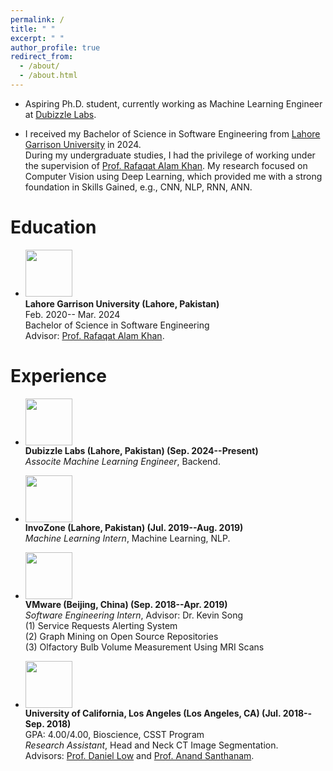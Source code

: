 ```yaml
---
permalink: /
title: " "
excerpt: " "
author_profile: true
redirect_from: 
  - /about/
  - /about.html
---
```

* Aspiring Ph.D. student, currently working as Machine Learning Engineer at [Dubizzle Labs](https://www.dubizzlelabs.com/).

<!-- * I received my master's degree at [ETH Zürich](https://ethz.ch/en.html), advised by [Prof. Luc Van Gool](https://scholar.google.com/citations?user=TwMib_QAAAAJ). -->

<!-- * I was a visiting research student in [CCVL](https://ccvl.jhu.edu/) group at Johns Hopkins University in 2019. <br>
I worked closely with [Prof. Alan Yuille](www.cs.jhu.edu/~ayuille/) and [Dr. Weichao Qiu](https://weichaoqiu.com/). -->

* I received my Bachelor of Science in Software Engineering from [Lahore Garrison University](https://lgu.edu.pk/) in 2024.<br>
During my undergraduate studies, I had the privilege of working under the supervision of [Prof. Rafaqat Alam Khan](https://scholar.google.com/citations?user=spYkiD8AAAAJ&hl=en). My research focused on Computer Vision using Deep Learning, which provided me with a strong foundation in Skills Gained, e.g., CNN, NLP, RNN, ANN.


<!-- # Recent News
* Jan 16, 2024. A paper was accepted by ICLR 2024 as spotlight (5%).
* May 20, 2023. We are organizing the 2nd [OOD-CV](http://www.ood-cv.org/) workshop at [ICCV 2023](https://iccv2023.thecvf.com/).
* Jul 03, 2022. [A paper was accepted by ECCV 2022](https://jiahaoplus.github.io/SAGA/saga.html).
* Jun 30, 2022. We are organizing the [Out Of Distribution Generalization in Computer Vision (OOD-CV)](http://www.ood-cv.org/) workshop at [ECCV 2022](https://eccv2022.ecva.net/), including both a challenge track and a paper track. Welcome to participate!
* Dec 06, 2018. [A paper was accepted by Signal Processing](https://www.sciencedirect.com/science/article/pii/S0165168418303955)
* Sep 07, 2018. I won the "Best Research and Presentation Award" in EE group at UCLA CSST Program. -->

# Education
* <img width="75" height="75" src="https://khawajaazfar.github.io/images/LGU_logo.jpg"/> <br>
<b>Lahore Garrison University (Lahore, Pakistan)</b> <br>
Feb. 2020-- Mar. 2024<br>
Bachelor of Science in Software Engineering<br>
Advisor: [Prof. Rafaqat Alam Khan](https://scholar.google.com/citations?user=spYkiD8AAAAJ&hl=en). <br>

<!-- * <img width="75" height="75" src="https://jiahaoplus.github.io/images/ETH.jpg"/> <br>
<b>ETH (Zürich, Switzerland) </b> <br>
Sep. 2019--Apr. 2022<br>
Master of Science in Robotics, Systems and Control<br>
Advisor: [Prof. Luc Van Gool](https://scholar.google.com/citations?hl=zh-CN&user=TwMib_QAAAAJ)<br>
<i>Research Assistant</i>, Human Body Motion Synthesis. Advisor: [Prof. Siyu Tang](https://vlg.inf.ethz.ch/team/Prof-Dr-Siyu-Tang.html).<br>
<i>Research Assistant</i>, 3D Scene Reconstruction. Advisor: [Prof. Fisher Yu](https://www.yf.io/).<br> -->

<!-- * <img width="75" height="75" src="https://jiahaoplus.github.io/images/whu.png"/> <br>
<b>Wuhan University (Wuhan, China)</b> <br>
Sep. 2015--Jun. 2019<br>
Bachelor in Electronic Information Engineering<br>
GPA: 3.92/4.00, ranking 1/351 <br>
<i>Teaching Assistant</i> of Signal and Systems. <br>
<i>Research Assistant</i> on feature matching and image registration. <br>
Advisor: [Prof. Jiayi Ma](https://sites.google.com/site/jiayima2013/). <br> -->

# Experience
* <img width="75" height="75" src="https://khawajaazfar.github.io/images/dubizzlelabs_logo.jpg"/> <br>
<b>Dubizzle Labs (Lahore, Pakistan) (Sep. 2024--Present) </b> <br>
<i>Associte Machine Learning Engineer</i>, Backend. <br>

* <img width="75" height="75" src="https://khawajaazfar.github.io/images/invozone_logo.jpg"/> <br>
<b>InvoZone (Lahore, Pakistan) (Jul. 2019--Aug. 2019) </b> <br>
<i>Machine Learning Intern</i>, Machine Learning, NLP. <br>

* <img width="75" height="75" src="https://jiahaoplus.github.io/images/vmware.png"/> <br>
<b>VMware (Beijing, China) (Sep. 2018--Apr. 2019)</b> <br>
<i>Software Engineering Intern</i>, Advisor: Dr. Kevin Song <br>
(1) Service Requests Alerting System<br>
(2) Graph Mining on Open Source Repositories <br>
(3) Olfactory Bulb Volume Measurement Using MRI Scans<br>

* <img width="75" height="75" src="https://jiahaoplus.github.io/images/UCLA3.png"/> <br>
<b>University of California, Los Angeles (Los Angeles, CA) (Jul. 2018--Sep. 2018) </b> <br>
GPA: 4.00/4.00, Bioscience, CSST Program<br>
<i>Research Assistant</i>, Head and Neck CT Image Segmentation.<br>
Advisors: [Prof. Daniel Low](https://bioscience.ucla.edu/faculty/daniel-low) and [Prof. Anand Santhanam](https://bioscience.ucla.edu/faculty/anand-p-santhanam).<br>
